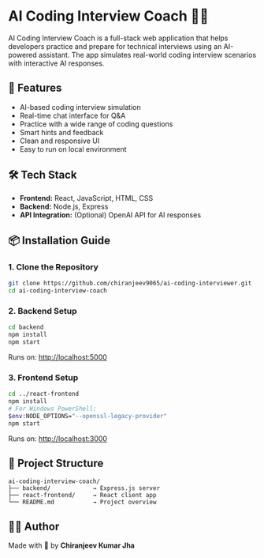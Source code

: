 # AI Coding Interview Coach 🤖💼

AI Coding Interview Coach is a full-stack web application that helps developers practice and prepare for technical interviews using an AI-powered assistant. The app simulates real-world coding interview scenarios with interactive AI responses.

## 🚀 Features

- AI-based coding interview simulation
- Real-time chat interface for Q&A
- Practice with a wide range of coding questions
- Smart hints and feedback
- Clean and responsive UI
- Easy to run on local environment

## 🛠️ Tech Stack

- **Frontend:** React, JavaScript, HTML, CSS
- **Backend:** Node.js, Express
- **API Integration:** (Optional) OpenAI API for AI responses

## 📦 Installation Guide

### 1. Clone the Repository

```bash
git clone https://github.com/chiranjeev9065/ai-coding-interviewer.git
cd ai-coding-interview-coach
```

### 2. Backend Setup

```bash
cd backend
npm install
npm start
```
Runs on: [http://localhost:5000](http://localhost:5000)

### 3. Frontend Setup

```bash
cd ../react-frontend
npm install
# For Windows PowerShell:
$env:NODE_OPTIONS="--openssl-legacy-provider"
npm start
```
Runs on: [http://localhost:3000](http://localhost:3000)

## 📁 Project Structure

```
ai-coding-interview-coach/
├── backend/            → Express.js server
├── react-frontend/     → React client app
└── README.md           → Project overview
```

## 🧑‍💻 Author

Made with 💙 by **Chiranjeev Kumar Jha**


